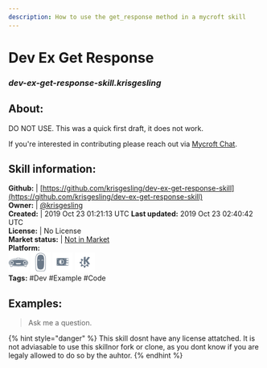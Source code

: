 ```yaml
---    
description: How to use the get_response method in a mycroft skill  
---    
```

# Dev Ex Get Response  
### _dev-ex-get-response-skill.krisgesling_  
## About:  
DO NOT USE.
This was a quick first draft, it does not work.

If you're interested in contributing please reach out via [Mycroft Chat](https://chat.mycroft.ai/community/messages/@gez-mycroft).

## Skill information:  
**Github:** | [https://github.com/krisgesling/dev-ex-get-response-skill](https://github.com/krisgesling/dev-ex-get-response-skill)  
**Owner:** | [@krisgesling](https://github.com/krisgesling)  
**Created:** | 2019 Oct 23 01:21:13 UTC  **Last updated:** 2019 Oct 23 02:40:42 UTC  
**License:** | No License  
**Market status:** | [Not in Market](https://market.mycroft.ai/skill/)  
**Platform:**  
 ![](../.gitbook/assets/mark-1-icon.png)  ![](../.gitbook/assets/mark-2-icon.png)  ![](../.gitbook/assets/picroft-icon.png)  ![](../.gitbook/assets/kde.png)   
**Tags:** \#Dev \#Example \#Code   
## Examples:  
> Ask me a question.  
  
{% hint style="danger" %}
This skill dosnt have any license attatched. It is not adviasable to use this skillnor fork or clone, as you dont know if you are legaly allowed to do so by the auhtor.
{% endhint %}
